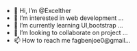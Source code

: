 - 👋 Hi, I’m @Excelther
- 👀 I’m interested in web development ...
- 🌱 I’m currently learning UI,bootstrap ...
- 💞️ I’m looking to collaborate on project  ...
- 📫 How to reach me fagbenjoe0@gmail...

<!---
Excelther/Excelther is a ✨ special ✨ repository because its `README.md` (this file) appears on your GitHub profile.
You can click the Preview link to take a look at your changes.
--->
